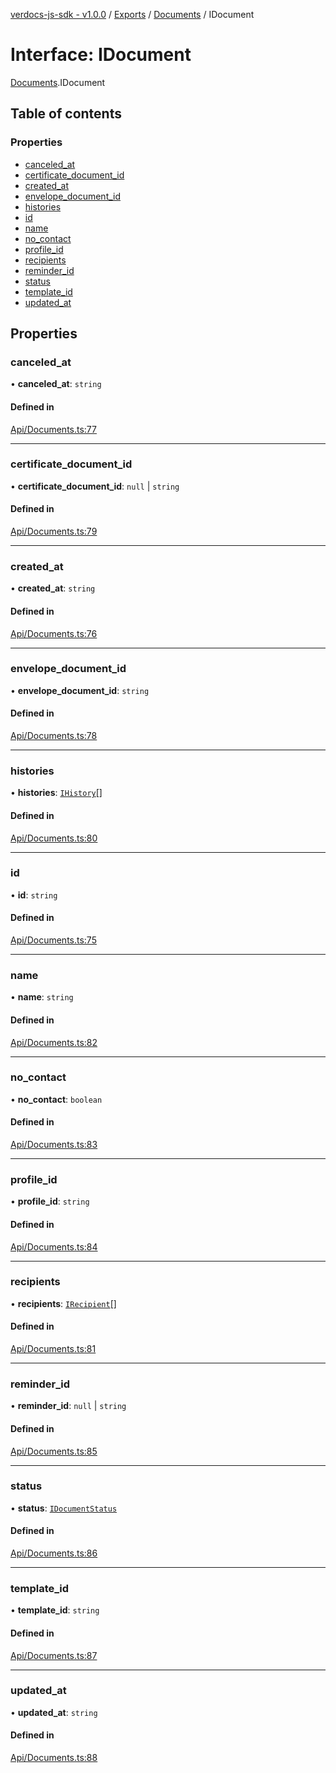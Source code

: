 [verdocs-js-sdk - v1.0.0](../README.md) / [Exports](../modules.md) / [Documents](../modules/Documents.md) / IDocument

# Interface: IDocument

[Documents](../modules/Documents.md).IDocument

## Table of contents

### Properties

- [canceled_at](Documents.IDocument.md#canceled_at)
- [certificate_document_id](Documents.IDocument.md#certificate_document_id)
- [created_at](Documents.IDocument.md#created_at)
- [envelope_document_id](Documents.IDocument.md#envelope_document_id)
- [histories](Documents.IDocument.md#histories)
- [id](Documents.IDocument.md#id)
- [name](Documents.IDocument.md#name)
- [no_contact](Documents.IDocument.md#no_contact)
- [profile_id](Documents.IDocument.md#profile_id)
- [recipients](Documents.IDocument.md#recipients)
- [reminder_id](Documents.IDocument.md#reminder_id)
- [status](Documents.IDocument.md#status)
- [template_id](Documents.IDocument.md#template_id)
- [updated_at](Documents.IDocument.md#updated_at)

## Properties

### canceled\_at

• **canceled\_at**: `string`

#### Defined in

[Api/Documents.ts:77](https://github.com/Verdocs/js-sdk/blob/a85c709/src/Api/Documents.ts#L77)

___

### certificate\_document\_id

• **certificate\_document\_id**: ``null`` \| `string`

#### Defined in

[Api/Documents.ts:79](https://github.com/Verdocs/js-sdk/blob/a85c709/src/Api/Documents.ts#L79)

___

### created\_at

• **created\_at**: `string`

#### Defined in

[Api/Documents.ts:76](https://github.com/Verdocs/js-sdk/blob/a85c709/src/Api/Documents.ts#L76)

___

### envelope\_document\_id

• **envelope\_document\_id**: `string`

#### Defined in

[Api/Documents.ts:78](https://github.com/Verdocs/js-sdk/blob/a85c709/src/Api/Documents.ts#L78)

___

### histories

• **histories**: [`IHistory`](Documents.IHistory.md)[]

#### Defined in

[Api/Documents.ts:80](https://github.com/Verdocs/js-sdk/blob/a85c709/src/Api/Documents.ts#L80)

___

### id

• **id**: `string`

#### Defined in

[Api/Documents.ts:75](https://github.com/Verdocs/js-sdk/blob/a85c709/src/Api/Documents.ts#L75)

___

### name

• **name**: `string`

#### Defined in

[Api/Documents.ts:82](https://github.com/Verdocs/js-sdk/blob/a85c709/src/Api/Documents.ts#L82)

___

### no\_contact

• **no\_contact**: `boolean`

#### Defined in

[Api/Documents.ts:83](https://github.com/Verdocs/js-sdk/blob/a85c709/src/Api/Documents.ts#L83)

___

### profile\_id

• **profile\_id**: `string`

#### Defined in

[Api/Documents.ts:84](https://github.com/Verdocs/js-sdk/blob/a85c709/src/Api/Documents.ts#L84)

___

### recipients

• **recipients**: [`IRecipient`](Documents.IRecipient.md)[]

#### Defined in

[Api/Documents.ts:81](https://github.com/Verdocs/js-sdk/blob/a85c709/src/Api/Documents.ts#L81)

___

### reminder\_id

• **reminder\_id**: ``null`` \| `string`

#### Defined in

[Api/Documents.ts:85](https://github.com/Verdocs/js-sdk/blob/a85c709/src/Api/Documents.ts#L85)

___

### status

• **status**: [`IDocumentStatus`](../modules/Documents.md#idocumentstatus)

#### Defined in

[Api/Documents.ts:86](https://github.com/Verdocs/js-sdk/blob/a85c709/src/Api/Documents.ts#L86)

___

### template\_id

• **template\_id**: `string`

#### Defined in

[Api/Documents.ts:87](https://github.com/Verdocs/js-sdk/blob/a85c709/src/Api/Documents.ts#L87)

___

### updated\_at

• **updated\_at**: `string`

#### Defined in

[Api/Documents.ts:88](https://github.com/Verdocs/js-sdk/blob/a85c709/src/Api/Documents.ts#L88)
